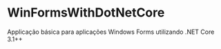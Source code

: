 # WinFormsWithDotNetCore
Applicação básica para aplicações Windows Forms utilizando .NET Core 3.1++
